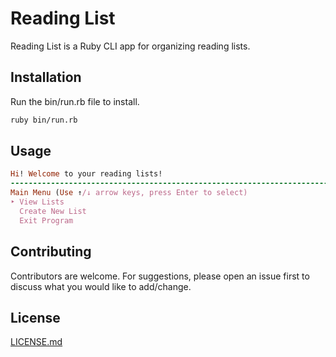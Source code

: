 # Reading List

Reading List is a Ruby CLI app for organizing reading lists.

## Installation

Run the bin/run.rb file to install.

```bash
ruby bin/run.rb
```

## Usage

```ruby
Hi! Welcome to your reading lists!
----------------------------------------------------------------------------------------------------
Main Menu (Use ↑/↓ arrow keys, press Enter to select)
‣ View Lists
  Create New List
  Exit Program
```

## Contributing
Contributors are welcome. For suggestions, please open an issue first to discuss what you would like to add/change.


## License
[LICENSE.md](/LICENSE.md)